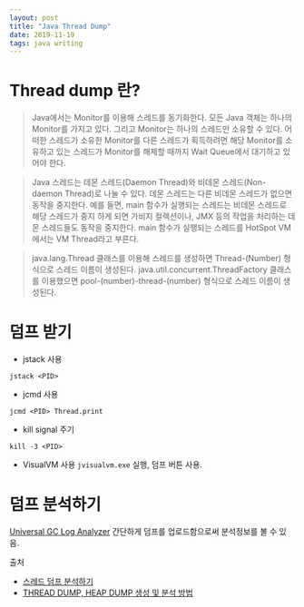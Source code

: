 ```yaml
---
layout: post
title: "Java Thread Dump"
date: 2019-11-19
tags: java writing
---
```


# Thread dump 란?

> Java에서는 Monitor를 이용해 스레드를 동기화한다. 모든 Java 객체는 하나의 Monitor를 가지고 있다. 그리고 Monitor는 하나의 스레드만 소유할 수 있다. 어떠한 스레드가 소유한 Monitor를 다른 스레드가 획득하려면 해당 Monitor를 소유하고 있는 스레드가 Monitor를 해제할 때까지 Wait Queue에서 대기하고 있어야 한다.

> Java 스레드는 데몬 스레드(Daemon Thread)와 비데몬 스레드(Non-daemon Thread)로 나눌 수 있다. 데몬 스레드는 다른 비데몬 스레드가 없으면 동작을 중지한다. 예를 들면, main 함수가 실행되는 스레드는 비데몬 스레드로 해당 스레드가 중지 하게 되면 가비지 컬렉션이나, JMX 등의 작업을 처리하는 데몬 스레드들도 동작을 중지한다. main 함수가 실행되는 스레드를 HotSpot VM에서는 VM Thread라고 부른다.

> java.lang.Thread 클래스를 이용해 스레드를 생성하면 Thread-(Number) 형식으로 스레드 이름이 생성된다. java.util.concurrent.ThreadFactory 클래스를 이용했으면 pool-(number)-thread-(number) 형식으로 스레드 이름이 생성된다.

# 덤프 받기

- jstack 사용

``` shell
jstack <PID>
```

- jcmd 사용

``` shell
jcmd <PID> Thread.print
```

- kill signal 주기

```
kill -3 <PID>
```

- VisualVM 사용
`jvisualvm.exe` 실행, 덤프 버튼 사용.

# 덤프 분석하기

[Universal GC Log Analyzer](https://gceasy.io/) 간단하게 덤프를 업로드함으로써 분석정보를 볼 수 있음.



출처
- [스레드 덤프 분석하기](https://d2.naver.com/helloworld/10963)
- [THREAD DUMP, HEAP DUMP 생성 및 분석 방법](https://yenaworldblog.wordpress.com/2018/05/09/thread-dump-%EC%83%9D%EC%84%B1-%EB%B0%8F-%EB%B6%84%EC%84%9D-%EB%B0%A9%EB%B2%95/)
